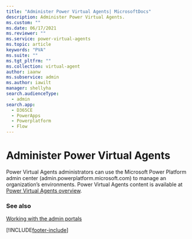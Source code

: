 ```yaml
---
title: "Administer Power Virtual Agents| MicrosoftDocs"
description: Administer Power Virtual Agents.
ms.custom: ""
ms.date: 06/17/2021
ms.reviewer: ""
ms.service: power-virtual-agents
ms.topic: article
keywords: "PVA"
ms.suite: ""
ms.tgt_pltfrm: ""
ms.collection: virtual-agent
author: iaanw
ms.subservice: admin
ms.author: iawilt
manager: shellyha
search.audienceType: 
  - admin
search.app:
  - D365CE
  - PowerApps
  - Powerplatform
  - Flow
---
```

# Administer Power Virtual Agents

Power Virtual Agents administrators can use the Microsoft Power Platform admin center (admin.powerplatform.microsoft.com) to manage an organization’s environments. Power Virtual Agents content is available at [Power Virtual Agents overview](../../power-virtual-agents/fundamentals-what-is-power-virtual-agents.md). 

### See also
[Working with the admin portals](wp-work-with-admin-portals.md)


[!INCLUDE[footer-include](../includes/footer-banner.md)]
